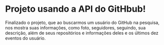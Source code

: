 # Projeto usando a API do GitHbub!
Finalizado o projeto, que ao buscarmos um usuário do GitHub na pesquisa, nos mostra suas informações, como foto, seguidores, seguindo, sua descrição, além de seus repositórios e informações deles e os últimos dez eventos do usuário.
